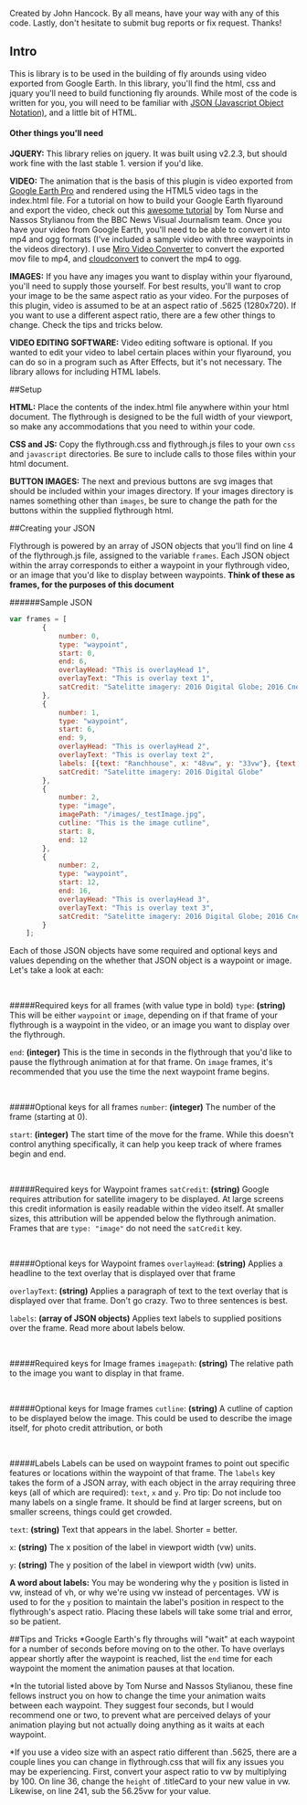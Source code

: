 Created by John Hancock. By all means, have your way with any of this code. Lastly, don't hesitate to submit bug reports or fix request. Thanks!


## Intro

This is library is to be used in the building of fly arounds using video exported from Google Earth. In this library, you'll find the html, css and jquary you'll need to build functioning fly arounds. While most of the code is written for you, you will need to be familiar with [JSON (Javascript Object Notation)](http://www.w3schools.com/json/), and a little bit of HTML.

#### Other things you'll need

**JQUERY:** This library relies on jquery. It was built using v2.2.3, but should work fine with the last stable 1. version if you'd like.

**VIDEO:** The animation that is the basis of this plugin is video exported from [Google Earth Pro](http://www.google.com/earth/download/gep/agree.html) and rendered using the HTML5 video tags in the index.html file. For a tutorial on how to build your Google Earth flyaround and export the video, check out this [awesome tutorial](https://github.com/tnurse/gep-flythroughs) by Tom Nurse and Nassos Stylianou from the BBC News Visual Journalism team. Once you have your video from Google Earth, you'll need to be able to convert it into mp4 and ogg formats (I've included a sample video with three waypoints in the videos directory). I use [Miro Video Converter](http://www.mirovideoconverter.com/) to convert the exported mov file to mp4, and [cloudconvert](https://cloudconvert.com/mp4-to-ogg) to convert the mp4 to ogg.

**IMAGES:** If you have any images you want to display within your flyaround, you'll need to supply those yourself. For best results, you'll want to crop your image to be the same aspect ratio as your video. For the purposes of this plugin, video is assumed to be at an aspect ratio of .5625 (1280x720). If you want to use a different aspect ratio, there are a few other things to change. Check the tips and tricks below.

**VIDEO EDITING SOFTWARE:** Video editing software is optional. If you wanted to edit your video to label certain places within your flyaround, you can do so in a program such as After Effects, but it's not necessary. The library allows for including HTML labels.



##Setup

**HTML:** Place the contents of the index.html file anywhere within your html document. The flythrough is designed to be the full width of your viewport, so make any accommodations that you need to within your code.

**CSS and JS:** Copy the flythrough.css and flythrough.js files to your own `css` and `javascript` directories. Be sure to include calls to those files within your html document.

**BUTTON IMAGES:** The next and previous buttons are svg images that should be included within your images directory. If your images directory is names something other than `images`, be sure to change the path for the buttons within the supplied flythrough html.




##Creating your JSON

Flythrough is powered by an array of JSON objects that you'll find on line 4 of the flythrough.js file, assigned to the variable `frames`. Each JSON object within the array corresponds to either a waypoint in your flythrough video, or an image that you'd like to display between waypoints. **Think of these as frames, for the purposes of this document**

######Sample JSON

```javascript
var frames = [
		{
			number: 0,
			type: "waypoint",
			start: 0,
			end: 6,
			overlayHead: "This is overlayHead 1",
			overlayText: "This is overlay text 1",
			satCredit: "Satelitte imagery: 2016 Digital Globe; 2016 Cnes/Spot Image; Data SIO, NOAA, U.S. Navy, NGA, GEBCO; Image Landsat"
		},
		{
			number: 1,
			type: "waypoint",
			start: 6,
			end: 9,
			overlayHead: "This is overlayHead 2",
			overlayText: "This is overlay text 2",
			labels: [{text: "Ranchhouse", x: "48vw", y: "33vw"}, {text: "Road", x: "10vw", y: "37.5vw"}],
			satCredit: "Satelitte imagery: 2016 Digital Globe"
		},
		{
			number: 2,
			type: "image",
			imagePath: "/images/_testImage.jpg",
			cutline: "This is the image cutline",
			start: 8,
			end: 12
		},
		{
			number: 2,
			type: "waypoint",
			start: 12,
			end: 16,
			overlayHead: "This is overlayHead 3",
			overlayText: "This is overlay text 3",
			satCredit: "Satelitte imagery: 2016 Digital Globe; 2016 Cnes/Spot Image; Image Landsat"
		}
	];

```




Each of those JSON objects have some required and optional keys and values depending on the whether that JSON object is a waypoint or image. Let's take a look at each:  

<br />

#####Required keys for all frames (with value type in bold)
`type`: **(string)** This will be either `waypoint` or `image`, depending on if that frame of your flythrough is a waypoint in the video, or an image you want to display over the flythrough.

`end`: **(integer)** This is the time in seconds in the flythrough that you'd like to pause the flythrough animation at for that frame. On `image` frames, it's recommended that you use the time the next waypoint frame begins.

<br />

#####Optional keys for all frames
`number`: **(integer)** The number of the frame (starting at 0).

`start`: **(integer)** The start time of the move for the frame. While this doesn't control anything specifically, it can help you keep track of where frames begin and end.

<br />

#####Required keys for Waypoint frames
`satCredit`: **(string)** Google requires attribution for satellite imagery to be displayed. At large screens this credit information is easily readable within the video itself. At smaller sizes, this attribution will be appended below the flythrough animation. Frames that are `type: "image"` do not need the `satCredit` key.

<br />

#####Optional keys for Waypoint frames
`overlayHead`: **(string)** Applies a headline to the text overlay that is displayed over that frame

`overlayText`: **(string)** Applies a paragraph of text to the text overlay that is displayed over that frame. Don't go crazy. Two to three sentences is best.

`labels`: **(array of JSON objects)** Applies text labels to supplied positions over the frame. Read more about labels below.

<br />

#####Required keys for Image frames
`imagepath`: **(string)** The relative path to the image you want to display in that frame.

<br />

#####Optional keys for Image frames
`cutline`: **(string)** A cutline of caption to be displayed below the image. This could be used to describe the image itself, for photo credit attribution, or both

<br />

#####Labels
Labels can be used on waypoint frames to point out specific features or locations within the waypoint of that frame. The `labels` key takes the form of a JSON array, with each object in the array requiring three keys (all of which are required): `text`, `x` and `y`. Pro tip: Do not include too many labels on a single frame. It should be find at larger screens, but on smaller screens, things could get crowded.

`text`: **(string)** Text that appears in the label. Shorter = better.

`x`: **(string)** The x position of the label in viewport width (vw) units.

`y`: **(string)** The y position of the label in viewport width (vw) units.

**A word about labels:** You may be wondering why the `y` position is listed in vw, instead of vh, or why we're using vw instead of percentages. VW is used to for the `y` position to maintain the label's position in respect to the flythrough's aspect ratio. Placing these labels will take some trial and error, so be patient.



##Tips and Tricks
*Google Earth's fly throughs will "wait" at each waypoint for a number of seconds before moving on to the other. To have overlays appear shortly after the waypoint is reached, list the `end` time for each waypoint the moment the animation pauses at that location.

*In the tutorial listed above by Tom Nurse and Nassos Stylianou, these fine fellows instruct you on how to change the time your animation waits between each waypoint. They suggest four seconds, but I would recommend one or two, to prevent what are perceived delays of your animation playing but not actually doing anything as it waits at each waypoint.

*If you use a video size with an aspect ratio different than .5625, there are a couple lines you can change in flythrough.css that will fix any issues you may be experiencing. First, convert your aspect ratio to vw by multiplying by 100. On line 36, change the `height` of .titleCard to your new value in vw. Likewise, on line 241, sub the 56.25vw for your value.
